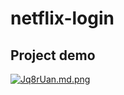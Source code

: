 # netflix-login
## Project demo 


[![Jq8rUan.md.png](https://iili.io/Jq8rUan.md.png)](https://freeimage.host/i/Jq8rUan)
